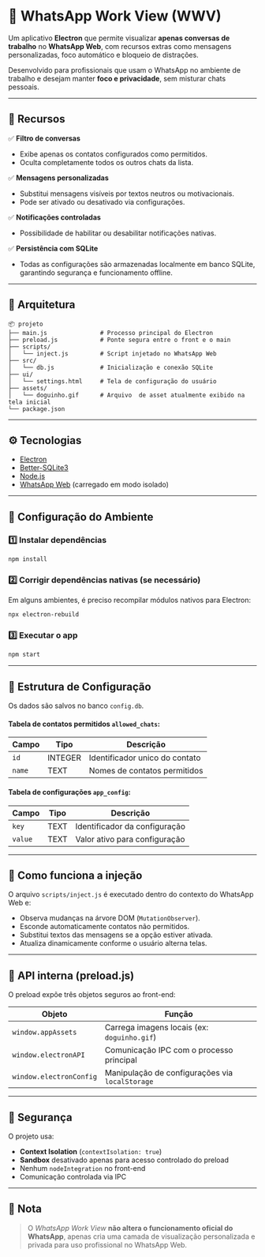 # 💬 WhatsApp Work View (WWV)

Um aplicativo **Electron** que permite visualizar **apenas conversas de trabalho** no **WhatsApp Web**, com recursos extras como mensagens personalizadas, foco automático e bloqueio de distrações.

Desenvolvido para profissionais que usam o WhatsApp no ambiente de trabalho e desejam manter **foco e privacidade**, sem misturar chats pessoais.

---

## 🚀 Recursos

✅ **Filtro de conversas**
- Exibe apenas os contatos configurados como permitidos.  
- Oculta completamente todos os outros chats da lista.

✅ **Mensagens personalizadas**
- Substitui mensagens visíveis por textos neutros ou motivacionais.
- Pode ser ativado ou desativado via configurações.

✅ **Notificações controladas**
- Possibilidade de habilitar ou desabilitar notificações nativas.

✅ **Persistência com SQLite**
- Todas as configurações são armazenadas localmente em banco SQLite,  
  garantindo segurança e funcionamento offline.

---

## 🧱 Arquitetura

```
📦 projeto
├── main.js               # Processo principal do Electron
├── preload.js            # Ponte segura entre o front e o main
├── scripts/
│   └── inject.js         # Script injetado no WhatsApp Web
├── src/
│   └── db.js             # Inicialização e conexão SQLite
├── ui/
│   └── settings.html     # Tela de configuração do usuário
├── assets/
│   └── doguinho.gif      # Arquivo  de asset atualmente exibido na tela inicial
└── package.json
```

---

## ⚙️ Tecnologias

- [Electron](https://www.electronjs.org/)
- [Better-SQLite3](https://github.com/WiseLibs/better-sqlite3)
- [Node.js](https://nodejs.org/)
- [WhatsApp Web](https://web.whatsapp.com) (carregado em modo isolado)

---

## 🧩 Configuração do Ambiente

### 1️⃣ Instalar dependências
```bash
npm install
```

### 2️⃣ Corrigir dependências nativas (se necessário)
Em alguns ambientes, é preciso recompilar módulos nativos para Electron:
```bash
npx electron-rebuild
```

### 3️⃣ Executar o app
```bash
npm start
```

---

## 💾 Estrutura de Configuração

Os dados são salvos no banco `config.db`.

#### Tabela de contatos permitidos `allowed_chats`:

| Campo       | Tipo      | Descrição |
|-------------|-----------|------------|
| `id`        | INTEGER | Identificador unico do contato |
| `name`      | TEXT    | Nomes de contatos permitidos   |

#### Tabela de configurações `app_config`:

| Campo       | Tipo  | Descrição |
|-------------|-------|------------|
| `key`       | TEXT  | Identificador da configuração |
| `value`     | TEXT  | Valor ativo para configuração |

---

## 🧠 Como funciona a injeção

O arquivo `scripts/inject.js` é executado dentro do contexto do WhatsApp Web e:
- Observa mudanças na árvore DOM (`MutationObserver`).
- Esconde automaticamente contatos não permitidos.
- Substitui textos das mensagens se a opção estiver ativada.
- Atualiza dinamicamente conforme o usuário alterna telas.

---

## 🧰 API interna (preload.js)

O preload expõe três objetos seguros ao front-end:

| Objeto | Função |
|--------|--------|
| `window.appAssets` | Carrega imagens locais (ex: `doguinho.gif`) |
| `window.electronAPI` | Comunicação IPC com o processo principal |
| `window.electronConfig` | Manipulação de configurações via `localStorage` |

---

## 🧠 Segurança

O projeto usa:
- **Context Isolation** (`contextIsolation: true`)
- **Sandbox** desativado apenas para acesso controlado do preload
- Nenhum `nodeIntegration` no front-end
- Comunicação controlada via IPC

---

## 💬 Nota

> O *WhatsApp Work View* **não altera o funcionamento oficial do WhatsApp**, apenas cria uma camada de visualização personalizada e privada para uso profissional no WhatsApp Web.
